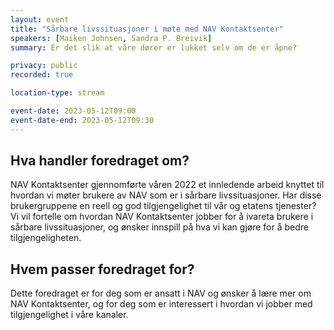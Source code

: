 ```yaml
---
layout: event
title: "Sårbare livssituasjoner i møte med NAV Kontaktsenter"
speakers: [Maiken Johnsen, Sandra P. Breivik]
summary: Er det slik at våre dører er lukket selv om de er åpne?

privacy: public
recorded: true

location-type: stream

event-date: 2023-05-12T09:00
event-date-end: 2023-05-12T09:30
---
```

## Hva handler foredraget om?
NAV Kontaktsenter gjennomførte våren 2022 et innledende arbeid knyttet til hvordan vi møter brukere av NAV som er i sårbare livssituasjoner. Har disse brukergruppene en reell og god tilgjengelighet til vår og etatens tjenester? Vi vil fortelle om hvordan NAV Kontaktsenter jobber for å ivareta brukere i sårbare livssituasjoner, og ønsker innspill på hva vi kan gjøre for å bedre tilgjengeligheten.

## Hvem passer foredraget for?
Dette foredraget er for deg som er ansatt i NAV og ønsker å lære mer om NAV Kontaktsenter, og for deg som er interessert i hvordan vi jobber med tilgjengelighet i våre kanaler.
